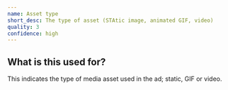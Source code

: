 ```yaml
---
name: Asset type
short_desc: The type of asset (STAtic image, animated GIF, video)
quality: 3
confidence: high
---
```


## What is this used for?

This indicates the type of media asset used in the ad; static, GIF or video.
